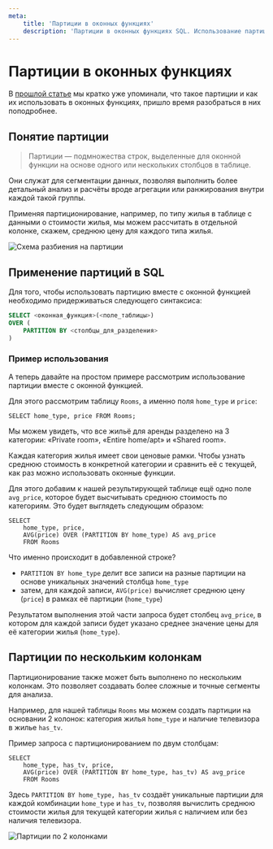 ```yaml
---
meta:
    title: 'Партиции в оконных функциях'
    description: 'Партиции в оконных функциях SQL. Использование партиций по нескольким колонкам. Синтаксис партиций.'
---
```


# Партиции в оконных функциях

В <a href="https://sql-academy.org/guide/windows-functions" target="_blank">прошлой статье</a> мы кратко уже упоминали, что
такое партиции и как их использовать в оконных функциях, пришло время разобраться в них поподробнее.

## Понятие партиции

> Партиции — подмножества строк, выделенные для оконной функции на основе одного или нескольких столбцов в таблице.

Они служат для сегментации данных, позволяя выполнить более детальный анализ и
расчёты вроде агрегации или ранжирования внутри каждой такой группы.

Применяя партиционирование, например, по типу жилья в таблице с данными о стоимости жилья,
мы можем рассчитать в отдельной колонке, скажем, среднюю цену для каждого типа жилья.

![Схема разбиения на партиции](https://sql-academy.org/static/guidePage/windows-functions/3.png "Схема разбиения на партиции")

## Применение партиций в SQL

Для того, чтобы использовать партицию вместе с оконной функцией необходимо придерживаться следующего
синтаксиса:

```sql
SELECT <оконная_функция>(<поле_таблицы>)
OVER (
    PARTITION BY <столбцы_для_разделения>
)
```

### Пример использования

А теперь давайте на простом примере рассмотрим использование партиции вместе с оконной функцией.

<ERD databaseName="Airbnb" />

Для этого рассмотрим таблицу `Rooms`, а именно поля `home_type` и `price`:

```sql-Airbnb-executable
SELECT home_type, price FROM Rooms;
```

Мы можем увидеть, что все жильё для аренды разделено на 3 категории: «Private room», «Entire home/apt» и «Shared room».

Каждая категория жилья имеет свои ценовые рамки.
Чтобы узнать среднюю стоимость в конкретной категории и сравнить её с текущей, как раз можно использовать оконные функции.

Для этого добавим к нашей результирующей таблице ещё одно поле `avg_price`, которое будет высчитывать среднюю стоимость по категориям. Это будет выглядеть следующим образом:

```sql-Airbnb-executable
SELECT
    home_type, price,
    AVG(price) OVER (PARTITION BY home_type) AS avg_price
    FROM Rooms
```

Что именно происходит в добавленной строке?

- `PARTITION BY home_type` делит все записи на разные партиции на основе уникальных значений столбца `home_type`
- затем, для каждой записи, `AVG(price)` вычисляет среднюю цену (`price`) в рамках её партиции (`home_type`)

Результатом выполнения этой части запроса будет столбец `avg_price`,
в котором для каждой записи будет указано среднее значение цены для её категории жилья (`home_type`).

## Партиции по нескольким колонкам

Партиционирование также может быть выполнено по нескольким колонкам. Это позволяет создавать более сложные и точные сегменты для анализа.

Например, для нашей таблицы `Rooms` мы можем создать партиции на основании 2 колонок: категория жилья
`home_type` и наличие телевизора в жилье `has_tv`.

Пример запроса с партиционированием по двум столбцам:

```sql-Airbnb-executable
SELECT
    home_type, has_tv, price,
    AVG(price) OVER (PARTITION BY home_type, has_tv) AS avg_price
    FROM Rooms
```

Здесь `PARTITION BY home_type, has_tv` создаёт уникальные партиции для каждой комбинации `home_type` и `has_tv`,
позволяя вычислить среднюю стоимости жилья для текущей категории жилья с наличием или без наличия телевизора.

![Партиции по 2 колонками](https://sql-academy.org/static/guidePage/partitions/2-columns-partition.png "Партиции по 2 колонками")

